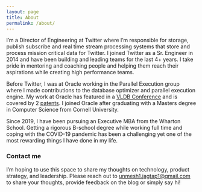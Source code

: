 ```yaml
---
layout: page
title: About
permalink: /about/
---
```


I’m a Director of Engineering at Twitter where I’m responsible for storage, publish subscribe and real time stream processing systems that store and process mission critical data for Twitter.  I joined Twitter as a Sr. Engineer in 2014 and have been building and leading teams for the last 4+ years. I take pride in mentoring and coaching people and helping them reach their aspirations while creating high performance teams.

Before Twitter, I was at Oracle working in the Parallel Execution group where I made contributions to the database optimizer and parallel execution engine. My work at Oracle has featured in a [VLDB Conference](https://dl.acm.org/doi/10.14778/2536222.2536235) and is covered by 2 [patents](https://patents.justia.com/inventor/unmesh-jagtap). I joined Oracle after graduating with a Masters degree in Computer Science from Cornell University.

Since 2019, I have been pursuing an Executive MBA from the Wharton School. Getting a rigorous B-school degree while working full time and coping with the COVID-19 pandemic has been a challenging yet one of the most rewarding things I have done in my life. 

### Contact me

I’m hoping to use this space to share my thoughts on technology, product strategy, and leadership. Please reach out to [unmesh1.jagtap1@gmail.com](mailto:unmesh1.jagtap1@gmail.com) to share your thoughts, provide feedback on the blog or simply say hi!